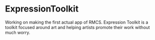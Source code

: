 # ExpressionToolkit
Working on making the first actual app of RMCS. Expression Toolkit is a toolkit focused around art and helping artists promote their work without much worry.
